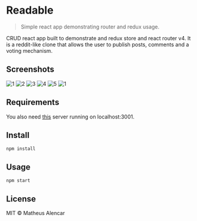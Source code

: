 # Readable

> Simple react app demonstrating router and redux usage.

CRUD react app built to demonstrate and redux store and react router v4. It is a reddit-like clone that allows the user to publish posts, comments and a voting mechanism.

## Screenshots
![1](https://raw.githubusercontent.com/mtsalenc/readable/master/screenshots/1.png)
![2](https://raw.githubusercontent.com/mtsalenc/readable/master/screenshots/2.png)
![3](https://raw.githubusercontent.com/mtsalenc/readable/master/screenshots/3.png)
![4](https://raw.githubusercontent.com/mtsalenc/readable/master/screenshots/4.png)
![5](https://raw.githubusercontent.com/mtsalenc/readable/master/screenshots/5.png)
![1](https://raw.githubusercontent.com/mtsalenc/readable/master/screenshots/1.png)

## Requirements

You also need [this](https://github.com/udacity/reactnd-project-readable-starter) server running on localhost:3001.

## Install

```
npm install
```

## Usage

```
npm start
```


## License

MIT © Matheus Alencar
